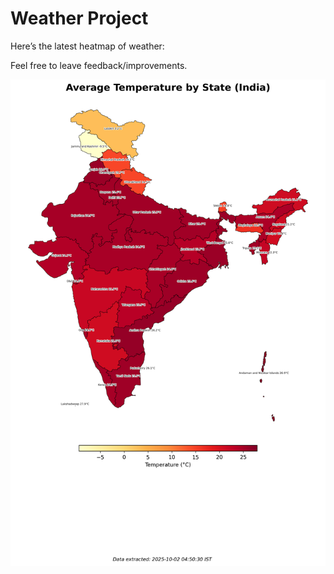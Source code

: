 # Weather Project

Here’s the latest heatmap of weather:

Feel free to leave feedback/improvements.

![India Heatmap](docs/assets/india_heatmap.png?v=DDB740)
